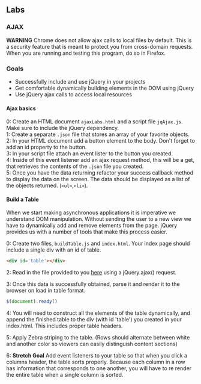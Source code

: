 ## Labs

### AJAX

**WARNING**
Chrome does not allow ajax calls to local files by default. This is a security feature that is meant to protect you from cross-domain requests. When you are running and testing this program, do so in Firefox.

### Goals
* Successfully include and use jQuery in your projects
* Get comfortable dynamically building elements in the DOM using jQuery
* Use jQuery ajax calls to access local resources

#### Ajax basics

0: Create an HTML document `ajaxLabs.html` and a script file `jqAjax.js`. Make sure to include the jQuery dependency.  
1: Create a separate `.json` file that stores an array of your favorite objects.  
2: In your HTML document add a button element to the body. Don't forget to add an id property to the button.  
3: In your script file attach an event lister to the button you created.  
4: Inside of this event listener add an ajax request method, this will be a get, that retrieves the contents of the `.json` file you  created.  
5: Once you have the data returning refactor your success callback method to display the data on the screen. The data should be displayed as a list of the objects returned. (`<ul>`,`<li>`).  

#### Build a Table

When we start making asynchronous applications it is imperative we understand DOM manipulation. Without sending the user to a new view we have to dynamically add and remove elements from the page. jQuery provides us with a number of tools that make this process easier.

0: Create two files, `buildTable.js` and `index.html`. Your index page should include a single div with an id of table.

```html
<div id='table'></div>
```

2: Read in the file provided to you [here](tableData.json) using a jQuery.ajax() request.  
  
3: Once this data is successfully obtained, parse it and render it to the browser on load in table format.

```javascript
$(document).ready()
```
4: You will need to construct all the elements of the table dynamically, and append the finished table to the div (with id 'table') you created in your index.html. This includes proper table headers.

5: Apply Zebra striping to the table. (Rows should alternate between white and another color so viewers can easily distinguish content sections)

6: **Stretch Goal**
Add event listeners to your table so that when you click a columns header, the table sorts properly. Because each column in a row has information that corresponds to one another, you will have to re render the entire table when a single column is sorted.

